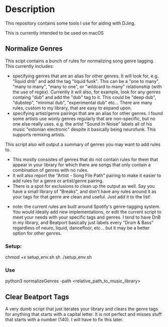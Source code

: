# Description
This repository contains some tools I use for aiding with DJing.

This is currently intended to be used on macOS

## Normalize Genres

This scipt contains a bunch of rules for normalizing song genre tagging. This currently includes:
- specifying genres that are an alias for other genres. It will look for, e.g. "liquid dnb" and add the tag "liquid funk". This can be a "one to many", "many to many", "many to one", or "wildcard to many" relationship (with the use of regex). Currently it will also, for example, look for any genres containg "dub" and add the "dub" tag to it. This could be "deep dub", "dubstep", "minimal dub", "experimental dub" etc... There are many rules, custom to my library, that are easy to expand upon.
- specifying artist/genre pairings that are an alias for other genres. I found some artists use wonly genres regularly that are non-specific, but no one else really uses. e.g. the artist "Sound In Noise" labels all of his music "estonian electronic" despite it basically being neurofunk. This supports remixing artists.

This script also will output a summary of genres you may want to add rules to.
- This mostly consistes of genres that do not contain rules for them that appear in your library for which there are songs that only contain a combination of genres with no rules. 
- It will also report the "Artist - Song File Path" pairing to make it easier to add rules for a genre or artist/genre pairing.
- There is a spot for exclusions to clean up the output as well. Say you have a small library of "Breaks", and don't have any rules around it as your tags for that genre are clean and useful. Just add it to the list!

* note: the current rules are built around Spotify's genre-tagging system. You would ideally add new implementations, or edit the current script to meet your needs with your specific tags and genres. I tend to have DnB in my library, and Beatport basically just labels every "Drum & Bass" regardless of neuro, liquid, dancefloor, etc... but it may be a better option for other genres.

### Setup:
chmod +x setup_env.sh
sh ./setup_env.sh

### Use
python3 normalizeGenres -path <relative_path_to_music_library>

## Clear Beatport Tags
A very dumb script that just iterates your library and clears the genre tags for anything that starts with a capital letter. It is not perfect and misses stuff that starts with a number (140). I will have to fix this later.

